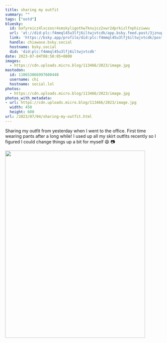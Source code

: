 ```yaml
---
title: sharing my outfit
summary: ""
tags: ["ootd"]
bluesky:
  id: bafyreicz4lxczosr4smskyligothw7knujcz2vwr2dprkizlfnphiziwwu
  url: 'at://did:plc:f4mmql45u3lfj6iltwjvtcdk/app.bsky.feed.post/3jznup5s5c22c'
  link: 'https://bsky.app/profile/did:plc:f4mmql45u3lfj6iltwjvtcdk/post/3jznup5s5c22c'
  handle: chiawase.bsky.social
  hostname: bsky.social
  did: 'did:plc:f4mmql45u3lfj6iltwjvtcdk'
date: 2023-07-04T08:50:05+0800
images:
  - https://cdn.uploads.micro.blog/113466/2023/image.jpg
mastodon:
  id: 110653066997600440
  username: chi
  hostname: social.lol
photos:
  - https://cdn.uploads.micro.blog/113466/2023/image.jpg
photos_with_metadata:
- url: https://cdn.uploads.micro.blog/113466/2023/image.jpg
  width: 450
  height: 600
url: /2023/07/04/sharing-my-outfit.html
---
```


Sharing my outfit from yesterday when I went to the office. First time wearing pants after a long while! I used up all my skirt outfits recently so I figured I could change things up a bit for myself 😄 📷

<img src="uploads/2023/image.jpg" width="450" height="600" alt="">
